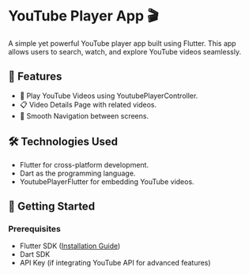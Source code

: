 # YouTube Player App 🎬  

A simple yet powerful YouTube player app built using Flutter. This app allows users to search, watch, and explore YouTube videos seamlessly.  

## 📱 Features  
- 🎥 Play YouTube Videos using YoutubePlayerController.  
- 📋 Video Details Page with related videos.  
- 📱 Smooth Navigation between screens.  

## 🛠️ Technologies Used  
- Flutter for cross-platform development.  
- Dart as the programming language.  
- YoutubePlayerFlutter for embedding YouTube videos.  

## 🚀 Getting Started  
### Prerequisites  
- Flutter SDK ([Installation Guide](https://flutter.dev/docs/get-started/install))  
- Dart SDK  
- API Key (if integrating YouTube API for advanced features)  
